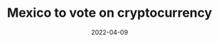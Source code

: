 ---
title:  "Mexico to vote on cryptocurrency"
weblink: "https://cryptonewsbtc.org/2022/04/09/mexico-to-vote-on-cryptocurrency/"
date:   2022-04-09
thumbnail: "/assets/cryptonewsbtc.jpg"
source: cryptonewsbtc.org
jumbotron: false
---